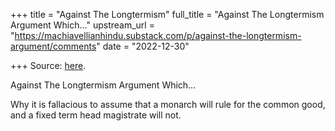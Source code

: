 +++
title = "Against The Longtermism"
full_title = "Against The Longtermism Argument Which…"
upstream_url = "https://machiavellianhindu.substack.com/p/against-the-longtermism-argument/comments"
date = "2022-12-30"

+++
Source: [here](https://machiavellianhindu.substack.com/p/against-the-longtermism-argument/comments).

Against The Longtermism Argument Which…

Why it is fallacious to assume that a monarch will rule for the common good, and a fixed term head magistrate will not.
